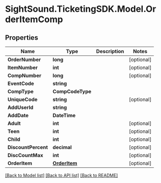 # SightSound.TicketingSDK.Model.OrderItemComp

## Properties

Name | Type | Description | Notes
------------ | ------------- | ------------- | -------------
**OrderNumber** | **long** |  | [optional] 
**ItemNumber** | **int** |  | [optional] 
**CompNumber** | **long** |  | [optional] 
**EventCode** | **string** |  | 
**CompType** | **CompCodeType** |  | 
**UniqueCode** | **string** |  | [optional] 
**AddUserId** | **string** |  | 
**AddDate** | **DateTime** |  | 
**Adult** | **int** |  | [optional] 
**Teen** | **int** |  | [optional] 
**Child** | **int** |  | [optional] 
**DiscountPercent** | **decimal** |  | [optional] 
**DiscCountMax** | **int** |  | [optional] 
**OrderItem** | [**OrderItem**](OrderItem.md) |  | [optional] 

[[Back to Model list]](../README.md#documentation-for-models) [[Back to API list]](../README.md#documentation-for-api-endpoints) [[Back to README]](../README.md)

